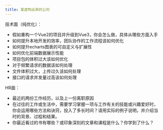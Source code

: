 ```yaml
---
title: 某虚构出来的公司
---
```


技术面（纯优化）：

- 假如重构一个Vue2的项目并升级到Vue3，你会怎么做，具体从哪些方面入手
- 如何提升本地开发的效率，团队协作的工作流程该如何优化
- 如何提升echarts图表的可自定义与扩展性
- 如何优化前端数据展示性能
- 项目包的体积过大该如何优化
- 对于频繁请求的数据该如何处理
- 文件体积过大，上传过久该如何处理
- 接口的请求并发量过高该如何处理

HR面：

- 最近的两份工作经历，以及上一份离职原因
- 在过往的工作或生活中，需要学习掌握一项与工作有关的技能或兴趣爱好时，你会运用哪些方法和诀窍，投入了多长时间？请用实际的例子说明，并介绍当时的背景、过程和结果。
- 你最近看过的书有哪些？或印象深刻的文章和课程是什么？你学到了什么？
